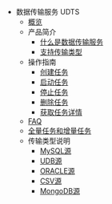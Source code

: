 * 数据传输服务 UDTS
    * [概览](middleware/udts/overview)
    * 产品简介
        * [什么是数据传输服务](middleware/udts/introduction/concept)
        * [支持传输类型](middleware/udts/introduction/supporttype)
    * 操作指南
        * [创建任务](middleware/udts/guide/createtask)
        * [启动任务](middleware/udts/guide/starttask)
        * [停止任务](middleware/udts/guide/stoptask)
        * [删除任务](middleware/udts/guide/deletetask)
        * [获取任务详情](middleware/udts/guide/getconfig)
    * [FAQ](middleware/udts/faq)
    * [全量任务和增量任务](middleware/udts/tasktype)
    * 传输类型说明
        * [MySQL源](middleware/udts/type/mysqlsource)
        * [UDB源](middleware/udts/type/udbsource)
        * [ORACLE源](middleware/udts/type/oraclesource)
        * [CSV源](middleware/udts/type/csvsource)
        * [MongoDB源](middleware/udts/type/mongonode)
    
    









    
   
   
    
        
